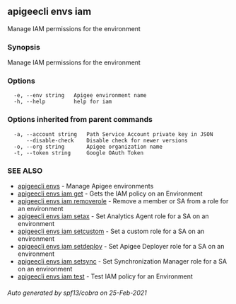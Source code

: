 ## apigeecli envs iam

Manage IAM permissions for the environment

### Synopsis

Manage IAM permissions for the environment

### Options

```
  -e, --env string   Apigee environment name
  -h, --help         help for iam
```

### Options inherited from parent commands

```
  -a, --account string   Path Service Account private key in JSON
      --disable-check    Disable check for newer versions
  -o, --org string       Apigee organization name
  -t, --token string     Google OAuth Token
```

### SEE ALSO

* [apigeecli envs](apigeecli_envs.md)	 - Manage Apigee environments
* [apigeecli envs iam get](apigeecli_envs_iam_get.md)	 - Gets the IAM policy on an Environment
* [apigeecli envs iam removerole](apigeecli_envs_iam_removerole.md)	 - Remove a member or SA from a role for an environment
* [apigeecli envs iam setax](apigeecli_envs_iam_setax.md)	 - Set Analytics Agent role for a SA on an environment
* [apigeecli envs iam setcustom](apigeecli_envs_iam_setcustom.md)	 - Set a custom role for a SA on an environment
* [apigeecli envs iam setdeploy](apigeecli_envs_iam_setdeploy.md)	 - Set Apigee Deployer role for a SA on an environment
* [apigeecli envs iam setsync](apigeecli_envs_iam_setsync.md)	 - Set Synchronization Manager role for a SA on an environment
* [apigeecli envs iam test](apigeecli_envs_iam_test.md)	 - Test IAM policy for an Environment

###### Auto generated by spf13/cobra on 25-Feb-2021
